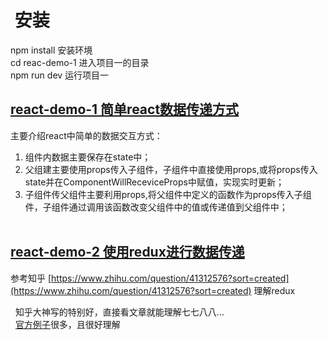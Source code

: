 #  安装  


  npm install 安装环境  
  cd reac-demo-1 进入项目一的目录  
  npm run dev 运行项目一
  
## [react-demo-1 简单react数据传递方式](/react-demo-1/README.md)

主要介绍react中简单的数据交互方式：  

1. 组件内数据主要保存在state中；  
2. 父组建主要使用props传入子组件，子组件中直接使用props,或将props传入state并在ComponentWillReceviceProps中赋值，实现实时更新；  
3. 子组件传父组件主要利用props,将父组件中定义的函数作为props传入子组件，子组件通过调用该函数改变父组件中的值或传递值到父组件中；  
    
## [react-demo-2 使用redux进行数据传递](/react-demo-2/README.md)

   参考知乎 [https://www.zhihu.com/question/41312576?sort=created](https://www.zhihu.com/question/41312576?sort=created) 理解redux
  
   知乎大神写的特别好，直接看文章就能理解七七八八...  
   [官方例子](http://www.redux.org.cn/)很多，且很好理解
